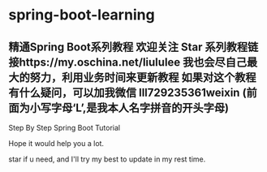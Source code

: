 # spring-boot-learning

精通Spring Boot系列教程 
欢迎关注 Star
系列教程链接https://my.oschina.net/liululee
我也会尽自己最大的努力，利用业务时间来更新教程
如果对这个教程有什么疑问，可以加我微信 lll729235361weixin (前面为小写字母‘L’,是我本人名字拼音的开头字母)
------
Step By Step Spring Boot Tutorial

Hope it would help you a lot.

star if u need, and I'll try my best to update in my rest time.

